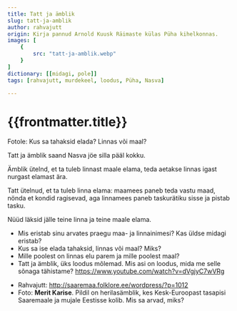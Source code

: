 ```yaml
---
title: Tatt ja ämblik
slug: tatt-ja-amblik
author: rahvajutt
origin: Kirja pannud Arnold Kuusk Räimaste külas Püha kihelkonnas. 
images: [
    {
        src: "tatt-ja-amblik.webp"
    }
]
dictionary: [[midagi, pole]]
tags: [rahvajutt, murdekeel, loodus, Püha, Nasva]

---
```


<h1 class="story-h1">
    {{frontmatter.title}}
</h1>

Fotole: Kus sa tahaksid elada? Linnas või maal?

Tatt ja ämblik saand Nasva jöe silla pääl kokku.

Ämblik ütelnd, et ta tuleb linnast maale elama, teda aetakse linnas igast nurgast elamast ära. 

Tatt ütelnud, et ta tuleb linna elama: maamees paneb teda vastu maad, nönda et kondid ragisevad, aga linnamees paneb taskurätiku sisse ja pistab tasku.

Nüüd läksid jälle teine linna ja teine maale elama.




<story-author :author="frontmatter.author" :origin="frontmatter.origin" />
<!-- <story-dictionary :terms="frontmatter.dictionary" /> -->

<details-wrapper summary="Mõtlemiseks ja arutlemiseks">

- Mis eristab sinu arvates praegu maa- ja linnainimesi? Kas üldse midagi eristab?
- Kus sa ise elada tahaksid, linnas või maal? Miks?
- Mille poolest on linnas elu parem ja mille poolest maal?
- Tatt ja ämblik, üks loodus mõlemad. Mis asi on loodus, mida me selle sõnaga tähistame? https://www.youtube.com/watch?v=dVgjyC7wVRg

</details-wrapper>



<details-wrapper summary="Allikad" class="text-sm" icon="IconSources">

- Rahvajutt: http://saaremaa.folklore.ee/wordpress/?p=1012
- Foto: **Merit Karise**. Pildil on herilasämblik, kes Kesk-Euroopast tasapisi Saaremaale ja mujale Eestisse kolib. Mis sa arvad, miks?

</details-wrapper>
